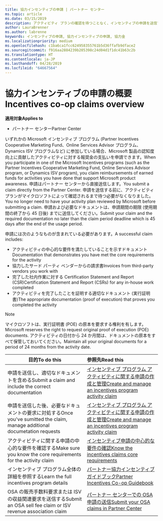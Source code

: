 ```yaml
---
title: 協力インセンティブの申請 | パートナー センター
ms.topic: article
ms.date: 03/15/2019
description: アクティビティ プランの確認を待つことなく、インセンティブの申請を送信できます。
author: LauraBrenner
ms.author: labrenne
keywords: インセンティブの申請, 協力インセンティブの申請, 協力金
ms.localizationpriority: medium
ms.openlocfilehash: c1ba6ca1fcc624958355761b5d36ffafb9dface2
ms.sourcegitcommit: f916aa2884239b205398c24d04d1f1dc41b63c2b
ms.translationtype: HT
ms.contentlocale: ja-JP
ms.lasthandoff: 04/28/2019
ms.locfileid: "64667564"
---
```

# <a name="incentives-co-op-claims-overview"></a><span data-ttu-id="fed43-104">協力インセンティブの申請の概要</span><span class="sxs-lookup"><span data-stu-id="fed43-104">Incentives co-op claims overview</span></span>

<span data-ttu-id="fed43-105">**適用対象**</span><span class="sxs-lookup"><span data-stu-id="fed43-105">**Applies to**</span></span>

- <span data-ttu-id="fed43-106">パートナー センター</span><span class="sxs-lookup"><span data-stu-id="fed43-106">Partner Center</span></span>

<span data-ttu-id="fed43-107">いずれかの Microsoft インセンティブ プログラム (Partner Incentives Cooperative Marketing Fund、Online Services Advisor プログラム、Dynamics ISV プログラムなど) に参加している場合、Microsoft 製品の認知度向上に貢献したアクティビティに対する報奨金の支払いを申請できます。</span><span class="sxs-lookup"><span data-stu-id="fed43-107">When you participate in one of the Microsoft Incentives programs (such as the Partner Incentives Cooperative Marketing Fund, Online Services Advisor program, or Dynamics ISV program), you claim reimbursements of earned funds for activities you have done that support Microsoft product awareness.</span></span> <span data-ttu-id="fed43-108">申請はパートナー センターから直接送信します。</span><span class="sxs-lookup"><span data-stu-id="fed43-108">You submit a claim directly from the Partner Center.</span></span> <span data-ttu-id="fed43-109">申請を送信する前に、アクティビティ プランがマイクロソフトによって確認されるまで待つ必要がなくなりました。</span><span class="sxs-lookup"><span data-stu-id="fed43-109">You no longer need to have your activity plan reviewed by Microsoft before submitting a claim.</span></span> <span data-ttu-id="fed43-110">申請および必要なドキュメントは、申請期間の期限 (使用期間の終了から 45 日後) までに送信してください。</span><span class="sxs-lookup"><span data-stu-id="fed43-110">Submit your claim and the required documentation no later than the claim period deadline which is 45 days after the end of the usage period.</span></span> 

<span data-ttu-id="fed43-111">申請には次のようなものが含まれている必要があります。</span><span class="sxs-lookup"><span data-stu-id="fed43-111">A successful claim includes:</span></span>

- <span data-ttu-id="fed43-112">アクティビティの中心的な要件を満たしていることを示すドキュメント</span><span class="sxs-lookup"><span data-stu-id="fed43-112">Documentation that demonstrates you have met the core requirements for the activity</span></span>
- <span data-ttu-id="fed43-113">協力したサード パーティ ベンダーからの請求書</span><span class="sxs-lookup"><span data-stu-id="fed43-113">Invoices from third-party vendors you work with</span></span>
- <span data-ttu-id="fed43-114">完了した社内作業に対する Certification Statement and Report (CSR)</span><span class="sxs-lookup"><span data-stu-id="fed43-114">Certification Statement and Report (CSRs) for any in-house work completed</span></span>
- <span data-ttu-id="fed43-115">アクティビティを完了したことを証明する適切なドキュメント (実行証明書)</span><span class="sxs-lookup"><span data-stu-id="fed43-115">The appropriate documentation (proof of execution) that proves you completed the activity</span></span> 

>[!NOTE]
><span data-ttu-id="fed43-116">マイクロソフトは、実行証明書 (POE) の原本を要求する権利を有します。</span><span class="sxs-lookup"><span data-stu-id="fed43-116">Microsoft reserves the right to request original proof of execution (POE) documents.</span></span> <span data-ttu-id="fed43-117">アクティビティの日付から 24 か月間は、ドキュメントの原本をすべて保管しておいてください。</span><span class="sxs-lookup"><span data-stu-id="fed43-117">Maintain all your original documents for a period of 24 months from the activity date.</span></span> 

|<span data-ttu-id="fed43-118">**目的**</span><span class="sxs-lookup"><span data-stu-id="fed43-118">**To do this**</span></span>   |<span data-ttu-id="fed43-119">**参照先**</span><span class="sxs-lookup"><span data-stu-id="fed43-119">**Read this**</span></span>   |
|-----------------|:--------------------------------------|
|<span data-ttu-id="fed43-120">申請を送信し、適切なドキュメントを含める</span><span class="sxs-lookup"><span data-stu-id="fed43-120">Submit a claim and include the correct documentation</span></span>|[<span data-ttu-id="fed43-121">インセンティブ プログラム アクティビティに関する申請の作成と管理</span><span class="sxs-lookup"><span data-stu-id="fed43-121">Create and manage an incentives program activity claim</span></span>](create-incentives-claims.md)|
|<span data-ttu-id="fed43-122">申請を送信した後、必要なドキュメントの要求に対処する</span><span class="sxs-lookup"><span data-stu-id="fed43-122">Once you've sumitted the claim, manage additional documetation requests</span></span>|[<span data-ttu-id="fed43-123">インセンティブ プログラム アクティビティに関する申請の作成と管理</span><span class="sxs-lookup"><span data-stu-id="fed43-123">Create and manage an incentives program activity claim</span></span>](create-incentives-claims.md)  |
|<span data-ttu-id="fed43-124">アクティビティに関する申請の中心的な要件を確認する</span><span class="sxs-lookup"><span data-stu-id="fed43-124">Make sure you know the core requirements for the activity claim</span></span>|[<span data-ttu-id="fed43-125">インセンティブ申請の中心的な要件の確認</span><span class="sxs-lookup"><span data-stu-id="fed43-125">Know the incentives claims core requirements</span></span>](core-requirements.md)   |
|<span data-ttu-id="fed43-126">インセンティブ プログラム全体の詳細を参照する</span><span class="sxs-lookup"><span data-stu-id="fed43-126">Learn the full incentives program details</span></span>|[<span data-ttu-id="fed43-127">パートナー協力インセンティブ ガイドブック</span><span class="sxs-lookup"><span data-stu-id="fed43-127">Partner Incentives Co-op Guidebook</span></span>](https://assets.microsoft.com/coop-guidebook.pdf)
|<span data-ttu-id="fed43-128">OSA の販売手数料要求または ISV の収益関連要求を送信する</span><span class="sxs-lookup"><span data-stu-id="fed43-128">Submit an OSA sell fee claim or ISV revenue association claim</span></span> |[<span data-ttu-id="fed43-129">パートナー センターでの OSA 申請の送信</span><span class="sxs-lookup"><span data-stu-id="fed43-129">Submit your OSA claims in Partner Center</span></span>](submit-osa-claim.md)|
                                                                                 
                                   